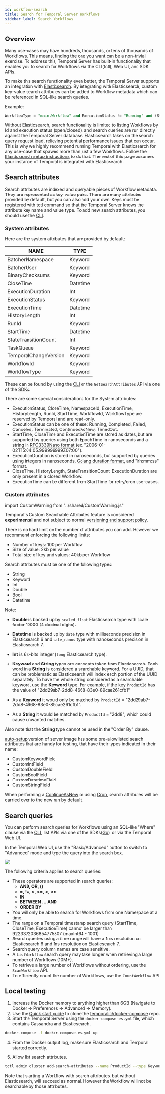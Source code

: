 ```yaml
---
id: workflow-search
title: Search for Temporal Server Workflows
sidebar_label: Search Workflows
---
```


## Overview

Many use-cases may have hundreds, thousands, or tens of thousands of Workflows.
This means, finding the one you want can be a non-trivial exercise.
To address this, Temporal Server has built-in functionality that enables you to search for Workflows via the CLI(tctl), Web UI, and SDK APIs.

To make this search functionality even better, the Temporal Server supports an integration with [Elasticsearch](https://www.elastic.co/elasticsearch/).
By integrating with Elasticsearch, custom key-value search attributes can be added to Workflow metadata which can be referenced in SQL-like search queries.

Example:

```sql
WorkflowType = "main.Workflow" and ExecutionStatus != "Running" and (StartTime > "2021-06-07T16:46:34.236-08:00" or CloseTime > "2021-06-07T16:46:34-08:00") order by StartTime desc
```

Without Elasticsearch, search functionality is limited to listing Workflows by Id and execution status (open/closed), and search queries are run directly against the Temporal Server database.
Elasticsearch takes on the search query request load, relieving potential performance issues that can occur.
This is why we highly recommend running Temporal with Elasticsearch for any use-case that spawns more than just a few Workflows.
Follow the [Elasticsearch setup instructions](/docs/server/elasticsearch-setup) to do that.
The rest of this page assumes your instance of Temporal is integrated with Elasticsearch.

## Search attributes

Search attributes are indexed and queryable pieces of Workflow metadata.
They are represented as key-value pairs.
There are many attributes provided by default, but you can also add your own.
Keys must be registered with tctl command so that the Temporal Server knows the attribute key name and value type.
To add new search attributes, you should use the [CLI](/docs/system-tools/tctl/#add-new-search-attributes).

### System attributes

Here are the system attributes that are provided by default:

| NAME                  | TYPE     |
| --------------------- | -------- |
| BatcherNamespace      | Keyword  |
| BatcherUser           | Keyword  |
| BinaryChecksums       | Keyword  |
| CloseTime             | Datetime |
| ExecutionDuration     | Int      |
| ExecutionStatus       | Keyword  |
| ExecutionTime         | Datetime |
| HistoryLength         | Int      |
| RunId                 | Keyword  |
| StartTime             | Datetime |
| StateTransitionCount  | Int      |
| TaskQueue             | Keyword  |
| TemporalChangeVersion | Keyword  |
| WorkflowId            | Keyword  |
| WorkflowType          | Keyword  |

These can be found by using the [CLI](/docs/system-tools/tctl/#search-workflows) or the `GetSearchAttributes` API via one of the [SDKs](/application-development).

There are some special considerations for the System attributes:

- ExecutionStatus, CloseTime, NamespaceId, ExecutionTime, HistoryLength, RunId, StartTime, WorkflowId, WorkflowType are reserved by Temporal and are read-only.
- ExecutionStatus can be one of these: Running, Completed, Failed, Canceled, Terminated, ContinuedAsNew, TimedOut.
- StartTime, CloseTime and ExecutionTime are stored as dates, but are supported by queries using both EpochTime in nanoseconds and a string in [RFC3339Nano format](https://pkg.go.dev/time#pkg-constants) (ex. "2006-01-02T15:04:05.999999999Z07:00").
- ExecutionDuration is stored in nanoseconds, but supported by queries using integers in nanoseconds, [Golang duration format](https://pkg.go.dev/time#ParseDuration), and "hh:mm:ss" format.
- CloseTime, HistoryLength, StateTransitionCount, ExecutionDuration are only present in a closed Workflow.
- ExecutionTime can be different from StartTime for retry/cron use-cases.

### Custom attributes

import CustomWarning from "../shared/CustomWarning.js"

<CustomWarning>

Temporal's Custom Searchable Attributes feature is considered **experimental** and not subject to normal [versioning and support policy](/docs/server/versions-and-dependencies).

</CustomWarning>

There is no hard limit on the number of attributes you can add.
However we recommend enforcing the following limits:

- Number of keys: 100 per Workflow
- Size of value: 2kb per value
- Total size of key and values: 40kb per Workflow

Search attributes must be one of the following types:

- String
- Keyword
- Int
- Double
- Bool
- Datetime

Note:
- **Double** is backed up by `scaled_float` Elasticsearch type with scale factor 10000 (4 decimal digits).
- **Datetime** is backed up by `date` type with milliseconds precision in Elasticsearch 6 and `date_nanos` type with nanoseconds precision in Elasticsearch 7.
- **Int** is 64-bits integer (`long` Elasticsearch type). 
- **Keyword** and **String** types are concepts taken from Elasticsearch. Each word in a **String** is considered a searchable keyword.
  For a UUID, that can be problematic as Elasticsearch will index each portion of the UUID separately.
  To have the whole string considered as a searchable keyword, use the **Keyword** type.
  For example, if the key `ProductId` has the value of "2dd29ab7-2dd8-4668-83e0-89cae261cfb1"

- As a **Keyword** it would only be matched by `ProductId` = "2dd29ab7-2dd8-4668-83e0-89cae261cfb1".
- As a **String** it would be matched by `ProductId` = "2dd8", which could cause unwanted matches.

Also note that the **String** type cannot be used in the "Order By" clause.

[auto-setup](https://hub.docker.com/repository/docker/temporalio/auto-setup) version of server image has some pre-allowlisted search attributes that are handy for testing, that have their types indicated in their name:

- CustomKeywordField
- CustomIntField
- CustomDoubleField
- CustomBoolField
- CustomDatetimeField
- CustomStringField

When performing a [ContinueAsNew](/docs/go/workflows#large-event-histories) or using [Cron](/docs/go/distributed-cron/), search attributes will be carried over to the new run by default.

## Search queries

You can perform search queries for Workflows using an SQL-like "Where" clause via the [CLI](/docs/system-tools/tctl/#search-workflows), list APIs via one of the SDKs([Go](/docs/go/search-apis)), or via the Temporal Web UI.

In the Temporal Web UI, use the "Basic/Advanced" button to switch to "Advanced" mode and type the query into the search box.

![](/img/docs/web-ui-advanced-search-button.png)

The following criteria applies to search queries:

- These operators are supported in search queries:
  - **AND, OR, ()**
  - **=, !=, >, >=, <, <=**
  - **IN**
  - **BETWEEN ... AND**
  - **ORDER BY**
- You will only be able to search for Workflows from one Namespace at a time.
- The range on a Temporal timestamp search query (StartTime, CloseTime, ExecutionTime) cannot be larger than 9223372036854775807 (maxInt64 - 1001)
- Search queries using a time range will have a 1ms resolution on Elasticsearch 6 and 1ns resolution on Elasticsearch 7.
- Search query column names are case sensitive.
- A `ListWorkflow` search query may take longer when retrieving a large number of Workflows (10M+).
- To retrieve a large number of Workflows without ordering, use the `ScanWorkflow` API.
- To efficiently count the number of Workflows, use the `CountWorkflow` API

## Local testing

1. Increase the Docker memory to anything higher than 6GB (Navigate to Docker -> Preferences -> Advanced -> Memory).
2. Use the [Quick start guide](/docs/server/quick-install) to clone the [temporalio/docker-compose](https://github.com/temporalio/docker-compose) repo.
3. Start the Temporal Server using the `docker-compose-es.yml` file, which contains Cassandra and Elasticsearch.

```bash
docker-compose -f docker-compose-es.yml up
```

4. From the Docker output log, make sure Elasticsearch and Temporal started correctly.

5. Allow list search attributes.

```bash
tctl admin cluster add-search-attributes --name ProductId --type Keyword
```

Note that starting a Workflow with search attributes, but without Elasticsearch, will succeed as normal.
However the Workflow will not be searchable by those attributes.
